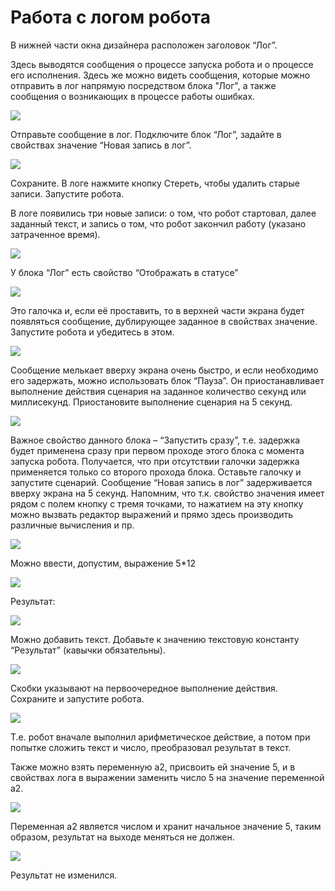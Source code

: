 # Работа с логом робота

В нижней части окна дизайнера расположен заголовок “Лог”.

Здесь выводятся сообщения о процессе запуска робота и о процессе его исполнения. Здесь же можно видеть сообщения, которые можно отправить в лог напрямую посредством блока "Лог", а также сообщения о возникающих в процессе работы ошибках.

![](https://sherparpa.ru/wp-content/uploads/2024/02/2024-02-19_22-01-26.png)

Отправьте сообщение в лог. Подключите блок “Лог”, задайте в свойствах значение “Новая запись в лог”.

![](https://sherparpa.ru/wp-content/uploads/2024/02/2024-02-19_22-04-14.png)

Сохраните. В логе нажмите кнопку Стереть, чтобы удалить старые записи. Запустите робота.

В логе появились три новые записи: о том, что робот стартовал, далее заданный текст, и запись о том, что робот закончил работу (указано затраченное время).

![](https://sherparpa.ru/wp-content/uploads/2024/02/2024-02-19_22-05-30.png)

У блока “Лог” есть свойство “Отображать в статусе”

![](https://sherparpa.ru/wp-content/uploads/2024/02/2024-02-19_22-07-38.png)

Это галочка и, если её проставить, то в верхней части экрана будет появляться сообщение, дублирующее заданное в свойствах значение. Запустите робота и убедитесь в этом.

![](https://sherparpa.ru/wp-content/uploads/2024/02/2024-02-19_22-09-17.png)

Сообщение мелькает вверху экрана очень быстро, и если необходимо его задержать, можно использовать блок “Пауза”. Он приостанавливает выполнение действия сценария на заданное количество секунд или миллисекунд. Приостановите выполнение сценария на 5 секунд.

![](https://sherparpa.ru/wp-content/uploads/2024/02/2024-02-19_22-11-14.png)

Важное свойство данного блока – “Запустить сразу”, т.е. задержка будет применена сразу при первом проходе этого блока с момента запуска робота. Получается, что при отсутствии галочки задержка применяется только со второго прохода блока. Оставьте галочку и запустите сценарий. Сообщение “Новая запись в лог” задерживается вверху экрана на 5 секунд. Напомним, что т.к. свойство значения имеет рядом с полем кнопку с тремя точками, то нажатием на эту кнопку можно вызвать редактор выражений и прямо здесь производить различные вычисления и пр.

![](https://sherparpa.ru/wp-content/uploads/2024/02/2024-02-19_22-15-55.png)

Можно ввести, допустим, выражение 5\*12

![](https://sherparpa.ru/wp-content/uploads/2024/02/2024-02-19_22-17-16.png)

Результат:

![](https://sherparpa.ru/wp-content/uploads/2024/02/2024-02-19_22-24-02.png)

Можно добавить текст. Добавьте к значению текстовую константу “Результат” (кавычки обязательны).

![](https://sherparpa.ru/wp-content/uploads/2024/02/2024-02-19_22-18-23.png)

Скобки указывают на первоочередное выполнение действия. Сохраните и запустите робота.

![](https://sherparpa.ru/wp-content/uploads/2024/02/2024-02-19_22-26-00.png)

Т.е. робот вначале выполнил арифметическое действие, а потом при попытке сложить текст и число, преобразовал результат в текст.

Также можно взять переменную а2, присвоить ей значение 5, и в свойствах лога в выражении заменить число 5 на значение переменной а2.

![](https://sherparpa.ru/wp-content/uploads/2024/02/2024-02-19_22-22-05.png)

Переменная а2 является числом и хранит начальное значение 5, таким образом, результат на выходе меняться не должен.

![](https://sherparpa.ru/wp-content/uploads/2024/02/2024-02-19_22-27-08.png)

Результат не изменился.
